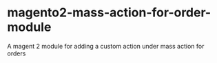 # magento2-mass-action-for-order-module
A magent 2 module for adding a custom action under mass action for orders
